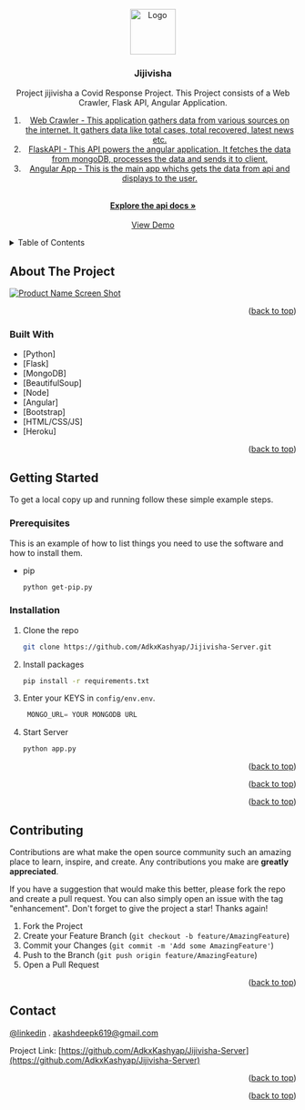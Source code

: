 <div id="top"></div>
<!--
*** Thanks for checking out the Best-README-Template. If you have a suggestion
*** that would make this better, please fork the repo and create a pull request
*** or simply open an issue with the tag "enhancement".
*** Don't forget to give the project a star!
*** Thanks again! Now go create something AMAZING! :D
-->

<!-- PROJECT SHIELDS -->
<!--
*** I'm using markdown "reference style" links for readability.
*** Reference links are enclosed in brackets [ ] instead of parentheses ( ).
*** See the bottom of this document for the declaration of the reference variables
*** for contributors-url, forks-url, etc. This is an optional, concise syntax you may use.
*** https://www.markdownguide.org/basic-syntax/#reference-style-links
-->



<!-- PROJECT LOGO -->
<br />
<div align="center">
  <a href="https://github.com/AdkxKashyap/Jijivisha-Server">
    <img src="https://i.ibb.co/st6BQgK/diya-brand-img.jpg" alt="Logo" width="80" height="80">
  </a>

<h3 align="center">Jijivisha</h3>

  <p align="center">
     Project jijivisha a Covid Response Project. This Project consists of a Web Crawler, Flask API, Angular Application. 
      <ol>
    <li>
    <a href="https://github.com/AdkxKashyap/Jijivisha-WebScraping-Script">Web Crawler - This application gathers data from various sources on the internet. It gathers data like total cases, total recovered, latest news etc.</a>
    </li>
    <li>
     <a href="https://github.com/AdkxKashyap/Jijivisha-Server">FlaskAPI - This API powers the angular application. It fetches the data from mongoDB, processes the data and sends it to client.</a>
    </li>
    <li>
    <a href="https://github.com/AdkxKashyap/Jijivisha-Server">Angular App - This is the main app whichs gets the data from api and displays to the user.</a> 
    </li>
  </ol>  
    <br />
    <a href="https://documenter.getpostman.com/view/3712938/UVkiTeJi"><strong>Explore the api docs »</strong></a>
    <br />
    <br />
    <a href="https://jijivisha.herokuapp.com">View Demo</a>
  </p>
</div>

<!-- TABLE OF CONTENTS -->
<details>
  <summary>Table of Contents</summary>
  <ol>
    <li>
      <a href="#about-the-project">About The Project</a>
      <ul>
        <li><a href="#built-with">Built With</a></li>
      </ul>
    </li>
    <li>
      <a href="#getting-started">Getting Started</a>
      <ul>
        <li><a href="#prerequisites">Prerequisites</a></li>
        <li><a href="#installation">Installation</a></li>
      </ul>
    </li>
    <li><a href="#usage">Usage</a></li>
    <li><a href="#contact">Contact</a></li>

  </ol>
</details>

<!-- ABOUT THE PROJECT -->

## About The Project

[![Product Name Screen Shot][product-screenshot]](https://jijivisha.herokuapp.com)

<!-- Here's a blank template to get started: To avoid retyping too much info. Do a search and replace with your text editor for the following: `AdkxKashyap`, `Jijivisha-Server`, `twitter_handle`, `adkx1010`, `gmail`, `akashdeepk619`, `jijivisha`, `jijivisha is social media web appliction where uses can share posts , make new friends , share their ideas and many more things.` -->

<p align="right">(<a href="#top">back to top</a>)</p>

### Built With

- [Python]
- [Flask]
- [MongoDB]
- [BeautifulSoup]
- [Node]
- [Angular]
- [Bootstrap]
- [HTML/CSS/JS]
- [Heroku]

<p align="right">(<a href="#top">back to top</a>)</p>

<!-- GETTING STARTED -->

## Getting Started

To get a local copy up and running follow these simple example steps.

### Prerequisites

This is an example of how to list things you need to use the software and how to install them.

- pip
  ```sh
  python get-pip.py
  ```

### Installation

1. Clone the repo
   ```sh
   git clone https://github.com/AdkxKashyap/Jijivisha-Server.git
   ```
2. Install  packages
   ```sh
   pip install -r requirements.txt
   ```
4. Enter your KEYS in `config/env.env`.
   ```js
    MONGO_URL= YOUR MONGODB URL
   ```
5. Start Server
    ```sh
   python app.py
   ```
<p align="right">(<a href="#top">back to top</a>)</p>

<!-- USAGE EXAMPLES -->

<!-- ## Usage



_For more information, please refer to the [Documentation](https://documenter.getpostman.com/view/3712938/UVeCQTf6)_ -->

<p align="right">(<a href="#top">back to top</a>)</p>

<p align="right">(<a href="#top">back to top</a>)</p>

<!-- CONTRIBUTING -->

## Contributing

Contributions are what make the open source community such an amazing place to learn, inspire, and create. Any contributions you make are **greatly appreciated**.

If you have a suggestion that would make this better, please fork the repo and create a pull request. You can also simply open an issue with the tag "enhancement".
Don't forget to give the project a star! Thanks again!

1. Fork the Project
2. Create your Feature Branch (`git checkout -b feature/AmazingFeature`)
3. Commit your Changes (`git commit -m 'Add some AmazingFeature'`)
4. Push to the Branch (`git push origin feature/AmazingFeature`)
5. Open a Pull Request

<p align="right">(<a href="#top">back to top</a>)</p>


<!-- CONTACT -->

## Contact

[@linkedin](https://linkedin.com/in/adkx1010) . akashdeepk619@gmail.com 

Project Link: [https://github.com/AdkxKashyap/Jijivisha-Server](https://github.com/AdkxKashyap/Jijivisha-Server)

<p align="right">(<a href="#top">back to top</a>)</p>

<p align="right">(<a href="#top">back to top</a>)</p>

<!-- MARKDOWN LINKS & IMAGES -->
<!-- https://www.markdownguide.org/basic-syntax/#reference-style-links -->

[linkedin-url]: https://linkedin.com/in/adkx1010
[product-screenshot]: https://i.ibb.co/yy3BQWv/Screenshot-2.png
